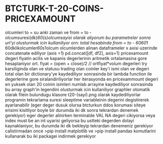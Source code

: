 # BTCTURK-T-20-COINS-PRICEXAMOUNT



olcumleri to = su anki zaman ve from = to - olcumsuresi(dk)*60(s)*olcumsayisi olarak aliyorum 
bu parametreler sonra url'yi olusturmak icin kullaniliyor 
orn: total hesabinda from = to - 60*60*1 60dklikolcumler*60s*1olcum
olcumlerden alinan dataframeler x axisi uzerinde concatenate ediliyor (axis =1)  pd.concat([df, df2], axis=1) 
pricexamount degeri fiyatin acilis ve kapanis degerlerinin aritmetik ortalamasina gore hesaplaniyor ort. fiyat = (open + close)/2 // ortfiyat*volum
degerleri try karsiliginda olan ve statusu trading olan coinler key'i ismi olan ve degeri total olan bir dictionary'ye 
kaydediliyor sonrasinda bir lambda function ile degerlerine gore siralandiriliyorlar
her iterasyonda en pricexammount degeri en yuksek olan 20 coinin isimleri numlab arrayine kaydediliyor sonrasinda bu array graph'in legendini olusturmak icin kullaniliyor
graphler otomatik olarak filein bulundugu klasore t20-(sayi).png olarak kaydediliyorlar
programin tekrarlama suresi sleeptime variableinin degerini degistirerek ayarlanabilir
(eger deger dusuk olursa btcturkun ddos korumasi siteye erisimi kisitliyor boyle bir durumda iki dk sonra tekrardan denemek gerekiyor) 
eger degerler alinirken terminalde VAL NA degeri cikiyorsa veya index must be an int uyarisi geliyorsa bu ustteki degerden dolayi kaynaklaniyor, bu durumda iki dk bekleyip tekrardan denemeniz gerekiyor
 calistirmadan once >pip install matplotlib ve >pip install pandas komutlarini kullanarak bu iki packagei indirmek gerekiyor 
